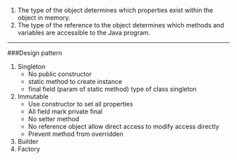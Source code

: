 1. The type of the object determines which properties exist within the object in memory.
2. The type of the reference to the object determines which methods and variables are
   accessible to the Java program.
***
###Design pattern
1. Singleton
   * No public constructor
   * static method to create instance
   * final field (param of static method) type of class singleton
2. Immutable
   * Use constructor to set all properties
   * All field mark private final
   * No setter method
   * No reference object allow direct access to modify access directly
   * Prevent method from overridden
4. Builder
5. Factory